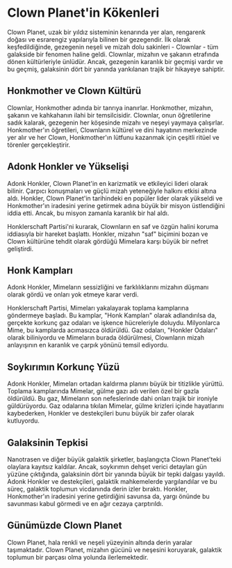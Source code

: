 # Clown Planet'in Kökenleri

Clown Planet, uzak bir yıldız sisteminin kenarında yer alan, rengarenk doğası ve esrarengiz yapılarıyla bilinen bir gezegendir. İlk olarak keşfedildiğinde, gezegenin neşeli ve mizah dolu sakinleri - Clownlar - tüm galakside bir fenomen haline geldi. Clownlar, mizahın ve şakanın etrafında dönen kültürleriyle ünlüdür. Ancak, gezegenin karanlık bir geçmişi vardır ve bu geçmiş, galaksinin dört bir yanında yankılanan trajik bir hikayeye sahiptir.

## Honkmother ve Clown Kültürü

Clownlar, Honkmother adında bir tanrıya inanırlar. Honkmother, mizahın, şakanın ve kahkahanın ilahi bir temsilcisidir. Clownlar, onun öğretilerine sadık kalarak, gezegenin her köşesinde mizahı ve neşeyi yaymaya çalışırlar. Honkmother'ın öğretileri, Clownların kültürel ve dini hayatının merkezinde yer alır ve her Clown, Honkmother'ın lütfunu kazanmak için çeşitli ritüel ve törenler gerçekleştirir.

## Adonk Honkler ve Yükselişi

Adonk Honkler, Clown Planet'in en karizmatik ve etkileyici lideri olarak bilinir. Çarpıcı konuşmaları ve güçlü mizah yeteneğiyle halkını etkisi altına aldı. Honkler, Clown Planet'in tarihindeki en popüler lider olarak yükseldi ve Honkmother'ın iradesini yerine getirmek adına büyük bir misyon üstlendiğini iddia etti. Ancak, bu misyon zamanla karanlık bir hal aldı.

Honklerschaft Partisi'ni kurarak, Clownların en saf ve özgün halini koruma iddiasıyla bir hareket başlattı. Honkler, mizahın "saf" biçimini bozan ve Clown kültürüne tehdit olarak gördüğü Mimelara karşı büyük bir nefret geliştirdi.

## Honk Kampları

Adonk Honkler, Mimeların sessizliğini ve farklılıklarını mizahın düşmanı olarak gördü ve onları yok etmeye karar verdi.

Honklerschaft Partisi, Mimeları yakalayarak toplama kamplarına göndermeye başladı. Bu kamplar, "Honk Kampları" olarak adlandırılsa da, gerçekte korkunç gaz odaları ve işkence hücreleriyle doluydu. Milyonlarca Mime, bu kamplarda acımasızca öldürüldü. Gaz odaları, "Honkler Odaları" olarak biliniyordu ve Mimeların burada öldürülmesi, Clownların mizah anlayışının en karanlık ve çarpık yönünü temsil ediyordu.

## Soykırımın Korkunç Yüzü

Adonk Honkler, Mimeları ortadan kaldırma planını büyük bir titizlikle yürüttü. Toplama kamplarında Mimelar, gülme gazı adı verilen özel bir gazla öldürüldü. Bu gaz, Mimeların son nefeslerinde dahi onları trajik bir ironiyle güldürüyordu. Gaz odalarına tıkılan Mimelar, gülme krizleri içinde hayatlarını kaybederken, Honkler ve destekçileri bunu büyük bir zafer olarak kutluyordu.

## Galaksinin Tepkisi

Nanotrasen ve diğer büyük galaktik şirketler, başlangıçta Clown Planet'teki olaylara kayıtsız kaldılar. Ancak, soykırımın dehşet verici detayları gün yüzüne çıktığında, galaksinin dört bir yanında büyük bir tepki dalgası yayıldı. Adonk Honkler ve destekçileri, galaktik mahkemelerde yargılandılar ve bu süreç, galaktik toplumun vicdanında derin izler bıraktı. Honkler, Honkmother'ın iradesini yerine getirdiğini savunsa da, yargı önünde bu savunması kabul görmedi ve en ağır cezaya çarptırıldı.

## Günümüzde Clown Planet

Clown Planet, hala renkli ve neşeli yüzeyinin altında derin yaralar taşımaktadır. Clown Planet, mizahın gücünü ve neşesini koruyarak, galaktik toplumun bir parçası olma yolunda ilerlemektedir.
